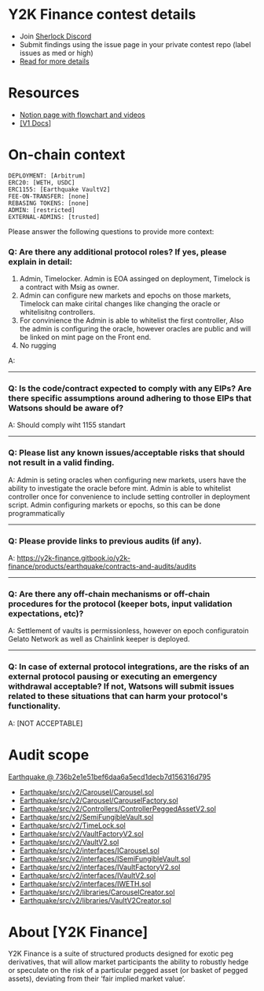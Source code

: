 
# Y2K Finance contest details

- Join [Sherlock Discord](https://discord.gg/MABEWyASkp)
- Submit findings using the issue page in your private contest repo (label issues as med or high)
- [Read for more details](https://docs.sherlock.xyz/audits/watsons)

# Resources

- [Notion page with flowchart and videos]([url](https://y2kfinance.notion.site/Earthquake-V2-Documentation-9766c278d4a14c619ba92017a69853e4))
- [[V1 Docs]](https://y2k-finance.gitbook.io/y2k-finance/products/earthquake/contracts-and-audits)

# On-chain context

```
DEPLOYMENT: [Arbitrum]
ERC20: [WETH, USDC]
ERC1155: [Earthquake VaultV2]
FEE-ON-TRANSFER: [none]
REBASING TOKENS: [none]
ADMIN: [restricted]  
EXTERNAL-ADMINS: [trusted]
```


Please answer the following questions to provide more context: 
### Q: Are there any additional protocol roles? If yes, please explain in detail:
1) Admin, Timelocker. Admin is EOA assinged on deployment, Timelock is a contract with Msig as owner. 
2) Admin can configure new markets and epochs on those markets, Timelock can make cirital changes like changing the oracle or whitelisitng controllers.
3) For convinience the Admin is able to whitelist the first controller, Also the admin is configuring the oracle, however oracles are public and will be linked on mint page on the Front end. 
4) No rugging 

A: 

___
### Q: Is the code/contract expected to comply with any EIPs? Are there specific assumptions around adhering to those EIPs that Watsons should be aware of?
A: Should comply wiht 1155 standart

___

### Q: Please list any known issues/acceptable risks that should not result in a valid finding.
A: Admin is seting oracles when configuring new markets, users have the ability to investigate the oracle before mint. Admin is able to whitelist controller once for convenience to include setting controller in deployment script. Admin configuring markets or epochs, so this can be done programmatically 

____
### Q: Please provide links to previous audits (if any).
A: https://y2k-finance.gitbook.io/y2k-finance/products/earthquake/contracts-and-audits/audits

___

### Q: Are there any off-chain mechanisms or off-chain procedures for the protocol (keeper bots, input validation expectations, etc)? 
A: Settlement of vaults is permissionless, however on epoch configuratoin Gelato Network as well as Chainlink keeper is deployed. 
_____

### Q: In case of external protocol integrations, are the risks of an external protocol pausing or executing an emergency withdrawal acceptable? If not, Watsons will submit issues related to these situations that can harm your protocol's functionality. 
A: [NOT ACCEPTABLE] 


# Audit scope


[Earthquake @ 736b2e1e51bef6daa6a5ecd1decb7d156316d795](https://github.com/Y2K-Finance/Earthquake/tree/736b2e1e51bef6daa6a5ecd1decb7d156316d795)
- [Earthquake/src/v2/Carousel/Carousel.sol](Earthquake/src/v2/Carousel/Carousel.sol)
- [Earthquake/src/v2/Carousel/CarouselFactory.sol](Earthquake/src/v2/Carousel/CarouselFactory.sol)
- [Earthquake/src/v2/Controllers/ControllerPeggedAssetV2.sol](Earthquake/src/v2/Controllers/ControllerPeggedAssetV2.sol)
- [Earthquake/src/v2/SemiFungibleVault.sol](Earthquake/src/v2/SemiFungibleVault.sol)
- [Earthquake/src/v2/TimeLock.sol](Earthquake/src/v2/TimeLock.sol)
- [Earthquake/src/v2/VaultFactoryV2.sol](Earthquake/src/v2/VaultFactoryV2.sol)
- [Earthquake/src/v2/VaultV2.sol](Earthquake/src/v2/VaultV2.sol)
- [Earthquake/src/v2/interfaces/ICarousel.sol](Earthquake/src/v2/interfaces/ICarousel.sol)
- [Earthquake/src/v2/interfaces/ISemiFungibleVault.sol](Earthquake/src/v2/interfaces/ISemiFungibleVault.sol)
- [Earthquake/src/v2/interfaces/IVaultFactoryV2.sol](Earthquake/src/v2/interfaces/IVaultFactoryV2.sol)
- [Earthquake/src/v2/interfaces/IVaultV2.sol](Earthquake/src/v2/interfaces/IVaultV2.sol)
- [Earthquake/src/v2/interfaces/IWETH.sol](Earthquake/src/v2/interfaces/IWETH.sol)
- [Earthquake/src/v2/libraries/CarouselCreator.sol](Earthquake/src/v2/libraries/CarouselCreator.sol)
- [Earthquake/src/v2/libraries/VaultV2Creator.sol](Earthquake/src/v2/libraries/VaultV2Creator.sol)



# About [Y2K Finance]

Y2K Finance is a suite of structured products designed for exotic peg derivatives, that will allow market participants the ability to robustly hedge or speculate on the risk of a particular pegged asset (or basket of pegged assets), deviating from their ‘fair implied market value’.

